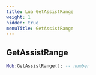 ```yaml
---
title: Lua GetAssistRange
weight: 1
hidden: true
menuTitle: GetAssistRange
---
```

## GetAssistRange
```lua
Mob:GetAssistRange(); -- number
```